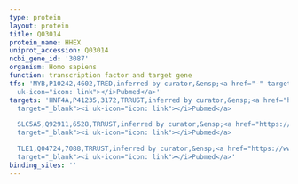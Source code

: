 ```yaml
---
type: protein
layout: protein
title: Q03014
protein_name: HHEX
uniprot_accession: Q03014
ncbi_gene_id: '3087'
organism: Homo sapiens
function: transcription factor and target gene
tfs: 'MYB,P10242,4602,TRED,inferred by curator,&ensp;<a href="-" target="_blank"><i
  uk-icon="icon: link"></i>Pubmed</a>'
targets: 'HNF4A,P41235,3172,TRRUST,inferred by curator,&ensp;<a href="https://www.ncbi.nlm.nih.gov/pubmed/?term=22068426%5Buid%5D"
  target="_blank"><i uk-icon="icon: link"></i>Pubmed</a>

  SLC5A5,Q92911,6528,TRRUST,inferred by curator,&ensp;<a href="https://www.ncbi.nlm.nih.gov/pubmed/?term=16854221%5Buid%5D"
  target="_blank"><i uk-icon="icon: link"></i>Pubmed</a>

  TLE1,Q04724,7088,TRRUST,inferred by curator,&ensp;<a href="https://www.ncbi.nlm.nih.gov/pubmed/?term=15187083%5Buid%5D"
  target="_blank"><i uk-icon="icon: link"></i>Pubmed</a>'
binding_sites: ''
---
```

